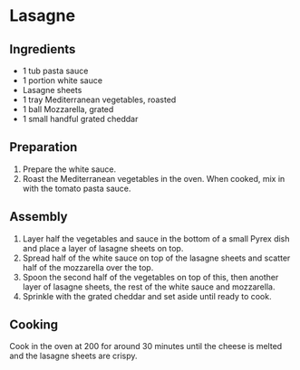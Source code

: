 # Lasagne

## Ingredients

- 1 tub pasta sauce
- 1 portion white sauce
- Lasagne sheets
- 1 tray Mediterranean vegetables, roasted
- 1 ball Mozzarella, grated
- 1 small handful grated cheddar

## Preparation

1. Prepare the white sauce.
2. Roast the Mediterranean vegetables in the oven. When cooked, mix in with the
   tomato pasta sauce.

## Assembly

1. Layer half the vegetables and sauce in the bottom of a small Pyrex dish and
   place a layer of lasagne sheets on top.
2. Spread half of the white sauce on top of the lasagne sheets and scatter half
   of the mozzarella over the top.
3. Spoon the second half of the vegetables on top of this, then another layer of
   lasagne sheets, the rest of the white sauce and mozzarella.
4. Sprinkle with the grated cheddar and set aside until ready to cook.

## Cooking

Cook in the oven at 200 for around 30 minutes until the cheese is melted and the
lasagne sheets are crispy.
